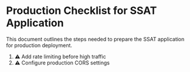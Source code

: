 # Production Checklist for SSAT Application

This document outlines the steps needed to prepare the SSAT application for production deployment.

  1. ⚠️ Add rate limiting before high traffic
  2. ⚠️ Configure production CORS settings